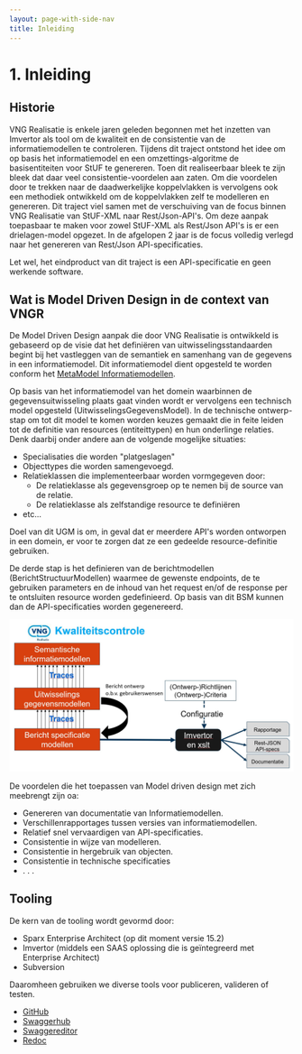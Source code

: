 ```yaml
---
layout: page-with-side-nav
title: Inleiding
---
```


# 1. Inleiding

## Historie

VNG Realisatie is enkele jaren geleden begonnen met het inzetten van Imvertor als tool om de kwaliteit en de consistentie van de informatiemodellen te controleren. Tijdens dit traject ontstond het idee om op basis het informatiemodel en een omzettings-algoritme de basisentiteiten voor StUF te genereren. Toen dit realiseerbaar bleek te zijn bleek dat daar veel consistentie-voordelen aan zaten. Om die voordelen door te trekken naar de daadwerkelijke koppelvlakken is vervolgens ook een methodiek ontwikkeld om de koppelvlakken zelf te modelleren en genereren.
Dit traject viel samen met de verschuiving van de focus binnen VNG Realisatie van StUF-XML naar Rest/Json-API's.
Om deze aanpak toepasbaar te maken voor zowel StUF-XML als Rest/Json API's is er een drielagen-model opgezet. In de afgelopen 2 jaar is de focus volledig verlegd naar het genereren van Rest/Json API-specificaties.

Let wel, het eindproduct van dit traject is een API-specificatie en geen werkende software.  

## Wat is Model Driven Design in de context van VNGR

De Model Driven Design aanpak die door VNG Realisatie is ontwikkeld is gebaseerd op de visie dat het definiëren van uitwisselingsstandaarden begint bij het vastleggen van de semantiek en samenhang van de gegevens in een informatiemodel. Dit informatiemodel dient opgesteld te worden conform het [MetaModel Informatiemodellen](https://docs.geostandaarden.nl/mim/mim/).

Op basis van het informatiemodel van het domein waarbinnen de gegevensuitwisseling plaats gaat vinden wordt er vervolgens een technisch model opgesteld (UitwisselingsGegevensModel). In de technische ontwerp-stap om tot dit model te komen worden keuzes gemaakt die in feite leiden tot de definitie van resources (entiteittypen) en hun onderlinge relaties. Denk daarbij onder andere aan de volgende mogelijke situaties:

- Specialisaties die worden "platgeslagen"
- Objecttypes die worden samengevoegd.
- Relatieklassen die implementeerbaar worden vormgegeven door:
  - De relatieklasse als gegevensgroep op te nemen bij de source van de relatie.
  - De relatieklasse als zelfstandige resource te definiëren
- etc...

Doel van dit UGM is om, in geval dat er meerdere API's worden ontworpen in een domein, er voor te zorgen dat ze een gedeelde resource-definitie gebruiken.

De derde stap is het definieren van de berichtmodellen (BerichtStructuurModellen) waarmee de gewenste endpoints, de te gebruiken parameters en de inhoud van het request en/of de response per te ontsluiten resource worden gedefinieerd. Op basis van dit BSM kunnen dan de API-specificaties worden gegenereerd.

<!--![drielagenmodel](./images/drielagenmodel.JPG)-->
<img src="./images/drielagenmodel.JPG" alt="Drielagenmodel" width="1000"/>

De voordelen die het toepassen van Model driven design met zich meebrengt zijn oa:
- Genereren van documentatie van Informatiemodellen.
- Verschillenrapportages tussen versies van informatiemodellen.
- Relatief snel vervaardigen van API-specificaties.
- Consistentie in wijze van modelleren.
- Consistentie in hergebruik van objecten.
- Consistentie in technische specificaties
- . . .

## Tooling

De kern van de tooling wordt gevormd door:

- Sparx Enterprise Architect (op dit moment versie 15.2)
- Imvertor (middels een SAAS oplossing die is geïntegreerd met Enterprise Architect)
- Subversion

Daaromheen gebruiken we diverse tools voor publiceren, valideren of testen.

- [GitHub](https://github.com/VNG-Realisatie)
- [Swaggerhub](https://app.swaggerhub.com/home)
- [Swaggereditor](https://editor.swagger.io/)
- [Redoc](https://redoc.ly/)
